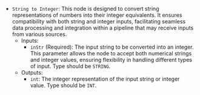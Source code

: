- `String to Integer`: This node is designed to convert string representations of numbers into their integer equivalents. It ensures compatibility with both string and integer inputs, facilitating seamless data processing and integration within a pipeline that may receive inputs from various sources.
    - Inputs:
        - `inStr` (Required): The input string to be converted into an integer. This parameter allows the node to accept both numerical strings and integer values, ensuring flexibility in handling different types of input. Type should be `STRING`.
    - Outputs:
        - `int`: The integer representation of the input string or integer value. Type should be `INT`.

